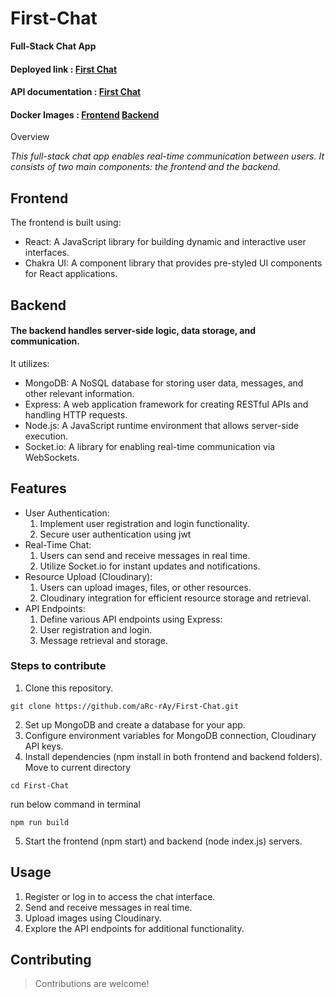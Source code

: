 # First-Chat

**Full-Stack Chat App**

#### Deployed link : [First Chat](https://first-chat-1.onrender.com/)
#### API documentation : [First Chat](https://documenter.getpostman.com/view/17664456/2sA2xnxpvG)
#### Docker Images : [Frontend](https://hub.docker.com/r/dilip8840/chat_realtime-frontend) [Backend](https://hub.docker.com/r/dilip8840/chat_realtime-backend)

Overview

_This full-stack chat app enables real-time communication between users. It consists of two main components: the frontend and the backend._

## Frontend

The frontend is built using:

- React: A JavaScript library for building dynamic and interactive user interfaces.
- Chakra UI: A component library that provides pre-styled UI components for React applications.

## Backend

#### The backend handles server-side logic, data storage, and communication.

It utilizes:

- MongoDB: A NoSQL database for storing user data, messages, and other relevant information.
- Express: A web application framework for creating RESTful APIs and handling HTTP requests.
- Node.js: A JavaScript runtime environment that allows server-side execution.
- Socket.io: A library for enabling real-time communication via WebSockets.

## Features

- User Authentication:
  1. Implement user registration and login functionality.
  2. Secure user authentication using jwt
- Real-Time Chat:
  1. Users can send and receive messages in real time.
  2. Utilize Socket.io for instant updates and notifications.
- Resource Upload (Cloudinary):
  1. Users can upload images, files, or other resources.
  2. Cloudinary integration for efficient resource storage and retrieval.
- API Endpoints:
  1. Define various API endpoints using Express:
  1. User registration and login.
  1. Message retrieval and storage.

### Steps to contribute

1. Clone this repository.

```
git clone https://github.com/aRc-rAy/First-Chat.git
```

2. Set up MongoDB and create a database for your app.
3. Configure environment variables for MongoDB connection, Cloudinary API keys.
4. Install dependencies (npm install in both frontend and backend folders).
   Move to current directory

```
cd First-Chat
```

run below command in terminal

```
npm run build
```

5. Start the frontend (npm start) and backend (node index.js) servers.

## Usage

1. Register or log in to access the chat interface.
2. Send and receive messages in real time.
3. Upload images using Cloudinary.
4. Explore the API endpoints for additional functionality.

## Contributing

> Contributions are welcome!
